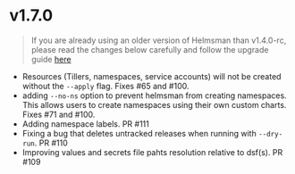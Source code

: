 # v1.7.0

> If you are already using an older version of Helmsman than v1.4.0-rc, please read the changes below carefully and follow the upgrade guide [here](docs/migrating_to_v1.4.0-rc.md)

- Resources (Tillers, namespaces, service accounts) will not be created without the `--apply` flag. Fixes #65 and #100.
- adding `--no-ns` option to prevent helmsman from creating namespaces. This allows users to create namespaces using their own custom charts. Fixes #71 and #100.
- Adding namespace labels. PR #111
- Fixing a bug that deletes untracked releases when running with `--dry-run`. PR #110
- Improving values and secrets file pahts resolution relative to dsf(s). PR #109


